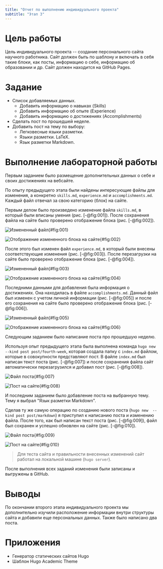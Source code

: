 ```yaml
---
title: "Отчет по выполнению индивидуального проекта"
subtitle: "Этап 3"
---
```


# Цель работы

Цель индивидуального проекта -- создание персонального сайта научного работника. 
Сайт должен быть по шаблону и включать в себя такие блоки, как посты, информацию о себе, 
информацию об образовании и др. Сайт должен находится на GitHub Pages. 

# Задание

- Список добавляемых данных.
  - Добавить информацию о навыках (Skills)
  - Добавить информацию об опыте (Experience)
  - Добавить информацию о достижениях (Accomplishments)
- Сделать пост по прошедшей неделе.
- Добавить пост на тему по выбору:
  - Легковесные языки разметки.
  - Языки разметки. LaTeX.
  - Язык разметки Markdown.

# Выполнение лабораторной работы

Первым заданием было размещение дополнительных данных о себе и своих достижениях на вебсайте.

По опыту предыдущего этапа были найдены интересующие файлы для изменения, а конкретно `skills.md`, `experience.md` и `accomplishments.md`. Каждый файл отвечал за свою категорию (блок) на сайте.

Первым делом было произведено изменение файла `skills.md`, в который были вписаны умения (рис. [-@fig:001]). После сохранения файла на сайте было проверено отображение блока (рис. [-@fig:002]).

![Измененный файл](image/s-1652285040.png){#fig:001}

![Отображение измененного блока на сайте](image/s-1652285160.png){#fig:002}

После этого был изменен файл `experience.md`, в который были внесены соответствующие изменения (рис. [-@fig:003]). После перезагрузки на сайте было проверено отображение блока (рис. [-@fig:004]).

![Измененный файл](image/s-1652285280.png){#fig:003}

![Отображение измененного блока на сайте](image/s-1652285340.png){#fig:004}

Последними данными для добавления была информация о достижениях. Она находилась в файле `accomplishments.md`. Данный файл был изменен с учетом личной информации (рис. [-@fig:005]) и после его сохранения на сайте было проверено отображение блока (рис. [-@fig:006]).

![Измененный файл](image/s-1652285460.png){#fig:005}

![Отображение измененного блока на сайте](image/s-1652285400.png){#fig:006}

Следующим заданием было написание поста про прошедшую неделю.

Используя опыт предыдущего этапа была выполнена команда `hugo new  --kind post post/fourth-week`, которая создала папку с `index.md` файлом, которые в совокупности представляют пост. В файле `index.md` был написан текст поста (рис. [-@fig:007]) и после сохранения файла сайт автоматически перезагрузился и добавил пост (рис. [-@fig:008]).

![Файл поста](image/s-1652285520.png){#fig:007}

![Пост на сайте](image/s-1652285640.png){#fig:008}

И последним заданием было добавление поста на выбранную тему. Тему я выбрал "Язык разметки Markdown".

Сделав ту же самую операцию по созданию нового поста (`hugo new  --kind post post/markdown`) я приступил к написанию поста и изменению файла. После того, как был написан текст поста (рис. [-@fig:009]), файл был сохранен и успешно обновлен на сайте (рис. [-@fig:010]).

![Файл поста](image/s-1652285580.png){#fig:009}

![Пост на сайте](image/s-1652285700.png){#fig:010}

> Для теста сайта и правильности внесенных изменений сайт работал на локальной машине (`hugo server`).

После выполнения всех заданий изменения были записаны и выгружены в GitHub.

# Выводы

По окончании второго этапа индивидуального проекта мы дополнительно изучили расположение информации внутри структуры сайта и добавили еще персональных данных. Также было написано два поста.

# Приложения

- Генератор статических сайтов Hugo
- Шаблон Hugo Academic Theme
